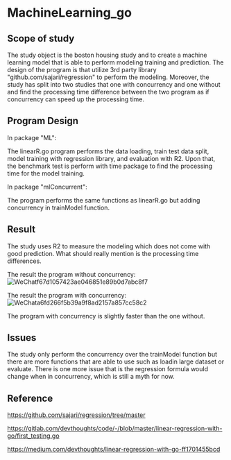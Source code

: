 # MachineLearning_go

## Scope of study

The study object is the boston housing study and to create a machine learning model that is able to perform modeling training and prediction. The design of the program is that utilize 3rd party library "github.com/sajari/regression" to perform the modeling. Moreover, the study has split into two studies that one with concurrency and one without and find the processing time difference between the two program as if concurrency can speed up the processing time.

## Program Design
In package "ML":

The linearR.go program performs the data loading, train test data split, model training with regression library, and evaluation with R2. Upon that, the benchmark test is perform with time package to find the processing time for the model training.

In package "mlConcurrent":

The program performs the same functions as linearR.go but adding concurrency in trainModel function. 

## Result

The study uses R2 to measure the modeling which does not come with good prediction. 
What should really mention is the processing time differences. 

The result the program without concurrency:
![WeChatf67d1057423ae046851e89b0d7abc8f7](https://github.com/Happpppppkk/MachineLearning_go/assets/84537515/5f39be29-0963-4d71-b4d6-e065fa289458)

The result the program with concurrency:
![WeChata6fd266f5b39a9f8ad2157a857cc58c2](https://github.com/Happpppppkk/MachineLearning_go/assets/84537515/380f411b-95bb-406f-9650-9ce850bdf410)

The program with concurrency is slightly faster than the one without.

## Issues

The study only perform the concurrency over the trainModel function but there are more functions that are able to use such as loadin large dataset or evaluate. There is one more issue that is the regression formula would change when in concurrency, which is still a myth for now.

## Reference

https://github.com/sajari/regression/tree/master

https://gitlab.com/devthoughts/code/-/blob/master/linear-regression-with-go/first_testing.go

https://medium.com/devthoughts/linear-regression-with-go-ff1701455bcd

